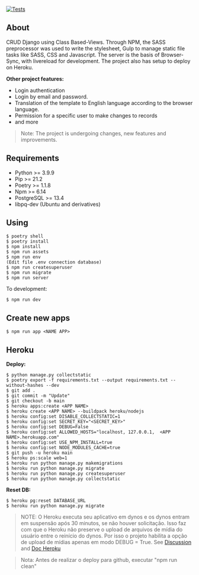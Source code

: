 [![Tests](https://github.com/williamcanin/crud-django-cbv/actions/workflows/tests.yml/badge.svg)](https://github.com/williamcanin/crud-django-cbv/actions/workflows/tests.yml)

## About

CRUD Django using Class Based-Views. Through NPM, the SASS preprocessor was used to write the stylesheet, Gulp to manage static file tasks like SASS, CSS and Javascript. The server is the basis of Browser-Sync, with livereload for development. The project also has setup to deploy on Heroku.

**Other project features:**

* Login authentication
* Login by email and password.
* Translation of the template to English language according to the browser language.
* Permission for a specific user to make changes to records
* and more

> Note: The project is undergoing changes, new features and improvements.

## Requirements

* Python >= 3.9.9
* Pip >= 21.2
* Poetry >= 1.1.8
* Npm >= 6.14
* PostgreSQL >= 13.4
* libpq-dev (Ubuntu and derivatives)

## Using

```shell
$ poetry shell
$ poetry install
$ npm install
$ npm run assets
$ npm run env
(Edit file .env connection database)
$ npm run createsuperuser
$ npm run migrate
$ npm run server
```

To development:

```shell
$ npm run dev
```

## Create new apps

```shell
$ npm run app <NAME APP>
```


## Heroku

**Deploy:**

```
$ python manage.py collectstatic
$ poetry export -f requirements.txt --output requirements.txt --without-hashes --dev
$ git add .
$ git commit -m "Update"
$ git checkout -b main
$ heroku apps:create <APP NAME>
$ heroku create <APP NAME> --buildpack heroku/nodejs
$ heroku config:set DISABLE_COLLECTSTATIC=1
$ heroku config:set SECRET_KEY="<SECRET_KEY>"
$ heroku config:set DEBUG=False
$ heroku config:set ALLOWED_HOSTS="localhost, 127.0.0.1,  <APP NAME>.herokuapp.com"
$ heroku config:set USE_NPM_INSTALL=true
$ heroku config:set NODE_MODULES_CACHE=true
$ git push -u heroku main
$ heroku ps:scale web=1
$ heroku run python manage.py makemigrations
$ heroku run python manage.py migrate
$ heroku run python manage.py createsuperuser
$ heroku run python manage.py collectstatic
```

**Reset DB:**
```
$ heroku pg:reset DATABASE_URL
$ heroku run python manage.py migrate
```

> NOTE: O Heroku executa seu aplicativo em dynos e os dynos entram em suspensão após 30 minutos, se não houver solicitação. Isso faz com que o Heroku não preserve o upload de arquivos de mídia do usuário entre o reinício do dynos. Por isso o projeto habilita a opção de upload de mídias apenas em modo DEBUG = True. See [Discussion](https://stackoverflow.com/questions/41474150/using-heroku-for-django-media-files) and [Doc Heroku](https://devcenter.heroku.com/articles/s3)

> Nota: Antes de realizar o deploy para github, executar "npm run clean"
